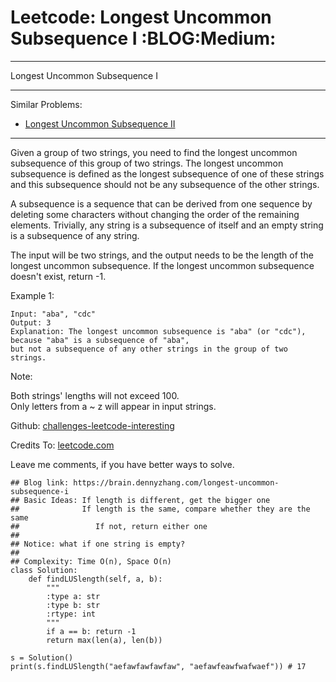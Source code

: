 # Leetcode: Longest Uncommon Subsequence I     :BLOG:Medium:


---

Longest Uncommon Subsequence I  

---

Similar Problems:  
-   [Longest Uncommon Subsequence II](https://brain.dennyzhang.com/longest-uncommon-subsequence-ii)

---

Given a group of two strings, you need to find the longest uncommon subsequence of this group of two strings. The longest uncommon subsequence is defined as the longest subsequence of one of these strings and this subsequence should not be any subsequence of the other strings.  

A subsequence is a sequence that can be derived from one sequence by deleting some characters without changing the order of the remaining elements. Trivially, any string is a subsequence of itself and an empty string is a subsequence of any string.  

The input will be two strings, and the output needs to be the length of the longest uncommon subsequence. If the longest uncommon subsequence doesn't exist, return -1.  

Example 1:  

    Input: "aba", "cdc"
    Output: 3
    Explanation: The longest uncommon subsequence is "aba" (or "cdc"), 
    because "aba" is a subsequence of "aba", 
    but not a subsequence of any other strings in the group of two strings.

Note:  

Both strings' lengths will not exceed 100.  
Only letters from a ~ z will appear in input strings.  

Github: [challenges-leetcode-interesting](https://github.com/DennyZhang/challenges-leetcode-interesting/tree/master/longest-uncommon-subsequence-i)  

Credits To: [leetcode.com](https://leetcode.com/problems/longest-uncommon-subsequence-i/description/)  

Leave me comments, if you have better ways to solve.  

    ## Blog link: https://brain.dennyzhang.com/longest-uncommon-subsequence-i
    ## Basic Ideas: If length is different, get the bigger one
    ##              If length is the same, compare whether they are the same
    ##                 If not, return either one
    ##
    ## Notice: what if one string is empty?
    ##              
    ## Complexity: Time O(n), Space O(n)
    class Solution:
        def findLUSlength(self, a, b):
            """
            :type a: str
            :type b: str
            :rtype: int
            """
            if a == b: return -1
            return max(len(a), len(b))
    
    s = Solution()
    print(s.findLUSlength("aefawfawfawfaw", "aefawfeawfwafwaef")) # 17